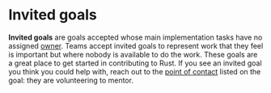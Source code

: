 # Invited goals

**Invited goals** are goals accepted whose main implementation tasks have no assigned [owner](./owners.md). Teams accept invited goals to represent work that they feel is important but where nobody is available to do the work. These goals are a great place to get started in contributing to Rust. If you see an invited goal you think you could help with, reach out to the [point of contact](./poc.md) listed on the goal: they are volunteering to mentor.